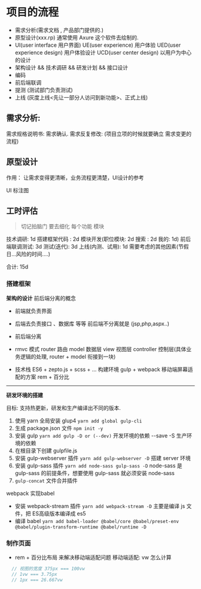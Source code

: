 # 项目的流程

- 需求分析(需求文档 , 产品部门提供的.)  
- 原型设计(xxx.rp)  通常使用 Axure 这个软件去绘制的.
- UI(user interface 用户界面)
  UE(user experience) 用户体验
  UED(user experience design) 用户体验设计
  UCD(user center design) 以用户为中心的设计
- 架构设计  && 技术调研  &&  研发计划  && 接口设计
- 编码
- 前后端联调
- 提测 (测试部门负责测试)
- 上线 (灰度上线<先让一部分人访问到新功能>、正式上线)


## 需求分析:

  需求规格说明书:
  需求确认.
  需求反复修改: (项目立项的时候就要确立 需求变更的流程)

## 原型设计

作用： 让需求变得更清晰，业务流程更清楚，UI设计的参考

UI 标注图


## 工时评估
> 切记拍脑门 要去细化 每个功能 模块

技术调研: 1d
搭建框架代码 : 2d
模块开发(职位模块: 2d 搜索 : 2d 我的: 1d)
前后端联调测试: 3d
测试(迭代): 3d
上线(内测、试用): 1d
需要考虑的其他因素(节假日...风险的时间....)

合计: 15d


### 搭建框架

**架构的设计**
前后端分离的概念
  - 前端就负责界面
  - 后端去负责接口 、数据库 等等
前后端不分离就是 (jsp,php,aspx..)

- 前后端分离
- rmvc 模式
  router     路由
  model      数据层
  view       视图层
  controller 控制层(具体业务逻辑的处理, router + model 衔接到一块)
- 技术栈
  ES6 + zepto.js + scss + ...
  构建环境
    gulp + webpack
  移动端屏幕适配的方案
    rem + 百分比

---

**研发环境的搭建**

目标: 支持热更新，研发和生产编译出不同的版本.

1. 使用 yarn 全局安装 glup4  `yarn add global gulp-cli`
2. 生成 package.json 文件 `npm init -y`
3. 安装 gulp `yarn add gulp -D or (--dev)` 开发环境的依赖  --save  -S  生产环境的依赖
4. 在根目录下创建 gulpfile.js 
5. 安装 gulp-webserver 插件  `yarn add gulp-webserver -D`  搭建 server 环境
6. 安装 gulp-sass 插件 `yarn add node-sass gulp-sass -D`  node-sass 是 gulp-sass 的前提条件，想要使用 gulp-sass 就必须安装 node-sass
7. `gulp-concat` 文件合并插件


webpack 实现babel 

- 安装 webpack-stream 插件 `yarn add webpack-stream -D`  主要是编译 js 文件，把 ES高级版本编译成 es5
- 编译 babel  `yarn add babel-loader @babel/core @babel/preset-env @babel/plugin-transform-runtime @babel/runtime -D`


### 制作页面
- rem + 百分比布局  来解决移动端适配问题
移动端适配: vw 怎么计算

```js
  // 视图的宽度 375px === 100vw
  // 1vw === 3.75px
  // 1px === 26.667vw
```
